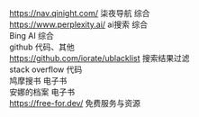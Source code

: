 https://nav.qinight.com/ 柒夜导航 综合  
https://www.perplexity.ai/ ai搜索 综合  
Bing AI 综合  
github 代码、其他  
https://github.com/iorate/ublacklist 搜索结果过滤  
stack overflow 代码  
鸠摩搜书 电子书  
安娜的档案 电子书  
https://free-for.dev/  免费服务与资源
